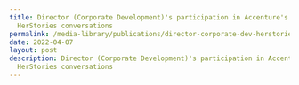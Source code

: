 ```yaml
---
title: Director (Corporate Development)'s participation in Accenture's
  HerStories conversations
permalink: /media-library/publications/director-corporate-dev-herstories
date: 2022-04-07
layout: post
description: Director (Corporate Development)'s participation in Accenture's
  HerStories conversations
---
```


